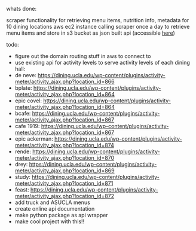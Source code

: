 whats done:

scraper functionality for retrieving menu items, nutrition info, metadata for 10 dining locations
aws ec2 instance calling scraper once a day to retrieve menu items and store in s3 bucket as json
built api (accessible [here](https://5xjgg3ho6c.execute-api.us-west-2.amazonaws.com/))

todo:

- figure out the domain routing stuff in aws to connect to
- use existing api for activity levels to serve activity levels of each dining hall:
 - de neve: https://dining.ucla.edu/wp-content/plugins/activity-meter/activity_ajax.php?location_id=866
 - bplate: https://dining.ucla.edu/wp-content/plugins/activity-meter/activity_ajax.php?location_id=864
 - epic covel: https://dining.ucla.edu/wp-content/plugins/activity-meter/activity_ajax.php?location_id=864
 - bcafe: https://dining.ucla.edu/wp-content/plugins/activity-meter/activity_ajax.php?location_id=867
 - cafe 1919: https://dining.ucla.edu/wp-content/plugins/activity-meter/activity_ajax.php?location_id=867
 - epic ackerman: https://dining.ucla.edu/wp-content/plugins/activity-meter/activity_ajax.php?location_id=874
 - rende: https://dining.ucla.edu/wp-content/plugins/activity-meter/activity_ajax.php?location_id=870
 - drey: https://dining.ucla.edu/wp-content/plugins/activity-meter/activity_ajax.php?location_id=869
 - study: https://dining.ucla.edu/wp-content/plugins/activity-meter/activity_ajax.php?location_id=871
 - feast: https://dining.ucla.edu/wp-content/plugins/activity-meter/activity_ajax.php?location_id=872
- add truck and ASUCLA menus
- create online api documentation
- make python package as api wrapper
- make cool project with this!!